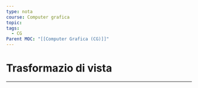```yaml
---
type: nota
course: Computer grafica
topic: 
tags:
  - CG
Parent MOC: "[[Computer Grafica (CG)]]"
---
```


# Trasformazio di vista
---
